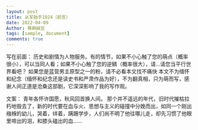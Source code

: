 ```yaml
---
layout: post
title: 从军始于1924（前言）
date: 2022-04-09
Author: 荨麻豌豆
tags: [sample, document]
comments: true
--- 
```

写在前面：
历史和剧情为人物服务。有的情节，如果不小心触了您的萌点（概率很小），可以当同人看；如果不小心触了您的逆鳞（概率很大），请…请您当平行世界看吧？
如果您是蓝营男主原型之一的粉，请不必看本文找不痛快
本文不为缅怀和纪念（缅怀和纪念还是读史书和严肃作品为好），不为翻真相，只为萌而写，感谢人间正道是沧桑这部剧，它深深影响了我的写作观。

文案：
青年各怀许国愿，秋风回首换人间。
那个并不遥远的年代，旧时代摧枯拉朽地毁去了，新的时代要在血与火、思想与主义的碰撞中分娩而出，如同一个刚出襁褓的幼儿，哭着，绊着，蹒跚学步，人们尚不明了他往哪儿走，却先习惯了他眼里啼出的泪，和膝头磕出的血……
